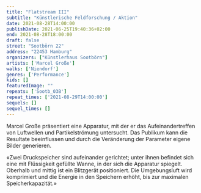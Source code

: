 ```yaml
---
title: "Flatstream III"
subtitle: "Künstlerische Feldforschung / Aktion"
date: 2021-08-28T14:00:00
publishDate: 2021-06-25T19:40:36+02:00
end: 2021-08-28T18:00:00
draft: false
street: "Sootbörn 22"
address: "22453 Hamburg"
organizers: ["Künstlerhaus Sootbörn"]
artists: ['Marcel Große']
walks: ['Niendorf']
genres: ['Performance']
kids: []
featuredImage: ""
repeats: ['Sootb_03B']
repeat_times: ['2021-08-29T14:00:00']
sequels: []
sequel_times: []
---
```


Marcel Große präsentiert eine Apparatur, mit der er das Aufeinandertreffen von Luftwellen und Partikelströmung untersucht. Das Publikum kann die Resultate beeinflussen und durch die Veränderung der Parameter eigene Bilder generieren. 

«Zwei Druckspeicher sind aufeinander gerichtet; unter ihnen befindet sich eine mit Flüssigkeit gefüllte Wanne, in der sich die Apparatur spiegelt. Oberhalb und mittig ist ein Blitzgerät positioniert. Die Umgebungsluft wird komprimiert und die Energie in den Speichern erhöht, bis zur maximalen Speicherkapazität.»
